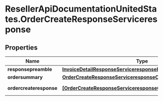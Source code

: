 # ResellerApiDocumentationUnitedStates.OrderCreateResponseServiceresponse

## Properties

Name | Type | Description | Notes
------------ | ------------- | ------------- | -------------
**responsepreamble** | [**InvoiceDetailResponseServiceresponseResponsepreamble**](InvoiceDetailResponseServiceresponseResponsepreamble.md) |  | [optional] 
**ordersummary** | [**OrderCreateResponseServiceresponseOrdersummary**](OrderCreateResponseServiceresponseOrdersummary.md) |  | [optional] 
**ordercreateresponse** | [**[OrderCreateResponseServiceresponseOrdercreateresponseInner]**](OrderCreateResponseServiceresponseOrdercreateresponseInner.md) | Collection of orders | [optional] 


